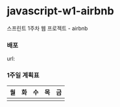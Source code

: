 # javascript-w1-airbnb
스프린트 1주차 웹 프로젝트 - airbnb

### 배포
url: 

### 1주일 계획표
|월|화|수|목|금|
|---|---|---|---|---|
|||||

